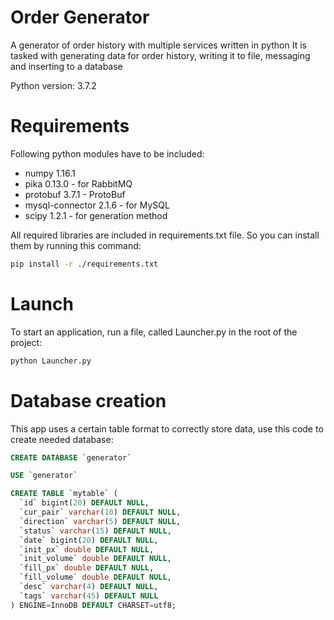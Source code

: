 # Order Generator
A generator of order history with multiple services written in python
It is tasked with generating data for order history, writing it to file, messaging and inserting to a database

Python version: 3.7.2

# Requirements
Following python modules have to be included:
* numpy 1.16.1
* pika 0.13.0 - for RabbitMQ
* protobuf 3.7.1 - ProtoBuf
* mysql-connector 2.1.6 - for MySQL
* scipy 1.2.1 - for generation method


All required libraries are included in requirements.txt file. So you can install them by running this command:

```bash
pip install -r ./requirements.txt 
```

# Launch
To start an application, run a file, called Launcher.py in the root of the project:

```bash
python Launcher.py
```

# Database creation
This app uses a certain table format to correctly store data, use this code to create needed database:

```sql
CREATE DATABASE `generator`

USE `generator`

CREATE TABLE `mytable` (
  `id` bigint(20) DEFAULT NULL,
  `cur_pair` varchar(10) DEFAULT NULL,
  `direction` varchar(5) DEFAULT NULL,
  `status` varchar(15) DEFAULT NULL,
  `date` bigint(20) DEFAULT NULL,
  `init_px` double DEFAULT NULL,
  `init_volume` double DEFAULT NULL,
  `fill_px` double DEFAULT NULL,
  `fill_volume` double DEFAULT NULL,
  `desc` varchar(4) DEFAULT NULL,
  `tags` varchar(45) DEFAULT NULL
) ENGINE=InnoDB DEFAULT CHARSET=utf8;
```
